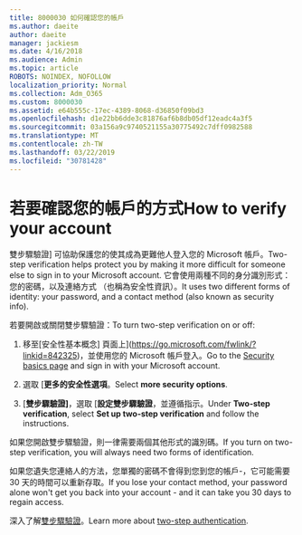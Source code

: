 ```yaml
---
title: 8000030 如何確認您的帳戶
ms.author: daeite
author: daeite
manager: jackiesm
ms.date: 4/16/2018
ms.audience: Admin
ms.topic: article
ROBOTS: NOINDEX, NOFOLLOW
localization_priority: Normal
ms.collection: Adm_O365
ms.custom: 8000030
ms.assetid: e64b555c-17ec-4389-8068-d36850f09bd3
ms.openlocfilehash: d1e22bb6dde3c81876af6b8db05df12eadc4a3f5
ms.sourcegitcommit: 03a156a9c9740521155a30775492c7dff0982588
ms.translationtype: MT
ms.contentlocale: zh-TW
ms.lasthandoff: 03/22/2019
ms.locfileid: "30781428"
---
```

# <a name="how-to-verify-your-account"></a><span data-ttu-id="388e7-102">若要確認您的帳戶的方式</span><span class="sxs-lookup"><span data-stu-id="388e7-102">How to verify your account</span></span>

<span data-ttu-id="388e7-103">雙步驟驗證] 可協助保護您的使其成為更難他人登入您的 Microsoft 帳戶。</span><span class="sxs-lookup"><span data-stu-id="388e7-103">Two-step verification helps protect you by making it more difficult for someone else to sign in to your Microsoft account.</span></span> <span data-ttu-id="388e7-104">它會使用兩種不同的身分識別形式： 您的密碼，以及連絡方式 （也稱為安全性資訊）。</span><span class="sxs-lookup"><span data-stu-id="388e7-104">It uses two different forms of identity: your password, and a contact method (also known as security info).</span></span> 
  
<span data-ttu-id="388e7-105">若要開啟或關閉雙步驟驗證：</span><span class="sxs-lookup"><span data-stu-id="388e7-105">To turn two-step verification on or off:</span></span>
  
1. <span data-ttu-id="388e7-106">移至[安全性基本概念] 頁面上](https://go.microsoft.com/fwlink/?linkid=842325)，並使用您的 Microsoft 帳戶登入。</span><span class="sxs-lookup"><span data-stu-id="388e7-106">Go to the [Security basics page](https://go.microsoft.com/fwlink/?linkid=842325) and sign in with your Microsoft account.</span></span> 
    
2. <span data-ttu-id="388e7-107">選取 [**更多的安全性選項**。</span><span class="sxs-lookup"><span data-stu-id="388e7-107">Select **more security options**.</span></span> 
    
3. <span data-ttu-id="388e7-108">[**雙步驟驗證]**，選取 [**設定雙步驟驗證**，並遵循指示。</span><span class="sxs-lookup"><span data-stu-id="388e7-108">Under **Two-step verification**, select **Set up two-step verification** and follow the instructions.</span></span> 
    
<span data-ttu-id="388e7-109">如果您開啟雙步驟驗證，則一律需要兩個其他形式的識別碼。</span><span class="sxs-lookup"><span data-stu-id="388e7-109">If you turn on two-step verification, you will always need two forms of identification.</span></span>
  
<span data-ttu-id="388e7-110">如果您遺失您連絡人的方法，您單獨的密碼不會得到您到您的帳戶-，它可能需要 30 天的時間可以重新存取。</span><span class="sxs-lookup"><span data-stu-id="388e7-110">If you lose your contact method, your password alone won't get you back into your account - and it can take you 30 days to regain access.</span></span> 
  
<span data-ttu-id="388e7-111">深入了解[雙步驟驗證](https://go.microsoft.com/fwlink/?linkid=872270)。</span><span class="sxs-lookup"><span data-stu-id="388e7-111">Learn more about [two-step authentication](https://go.microsoft.com/fwlink/?linkid=872270).</span></span>
  

